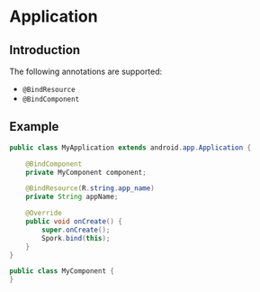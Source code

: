 # Application

## Introduction

The following annotations are supported:

 - `@BindResource`
 - `@BindComponent`

## Example

```java
public class MyApplication extends android.app.Application {

	@BindComponent
	private MyComponent component;

	@BindResource(R.string.app_name)
	private String appName;

	@Override
	public void onCreate() {
		super.onCreate();
		Spork.bind(this);
	}
}

public class MyComponent {
}
```